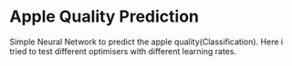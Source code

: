 # Apple Quality Prediction

Simple Neural Network to predict the apple quality(Classification). Here i tried to test different optimisers with different learning rates.
